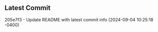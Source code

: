 
## Latest Commit
205e7f3 - Update README with latest commit info (2024-09-04 10:25:18 -0400) <Yunxi-Zhou>
